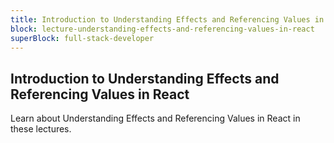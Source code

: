 ```yaml
---
title: Introduction to Understanding Effects and Referencing Values in React
block: lecture-understanding-effects-and-referencing-values-in-react
superBlock: full-stack-developer
---
```


## Introduction to Understanding Effects and Referencing Values in React

Learn about Understanding Effects and Referencing Values in React in these lectures.
